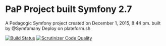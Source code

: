 PaP  Project built Symfony 2.7
====

A Pedagogic Symfony project created on December 1, 2015, 8:44 pm. built by @Symfomany
Deploy on plateform.sh

[![Build Status](https://travis-ci.org/Symfomany/papsymfony.svg?branch=master)](https://travis-ci.org/Symfomany/papsymfony)
[![Scrutinizer Code Quality](https://scrutinizer-ci.com/g/Symfomany/papsymfony/badges/quality-score.png?b=master)](https://scrutinizer-ci.com/g/Symfomany/papsymfony/?branch=master)
